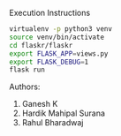 Execution Instructions
```bash
virtualenv -p python3 venv
source venv/bin/activate
cd flaskr/flaskr
export FLASK_APP=views.py
export FLASK_DEBUG=1
flask run
```

Authors:
1. Ganesh K
2. Hardik Mahipal Surana
3. Rahul Bharadwaj